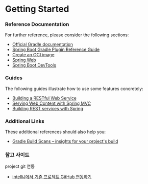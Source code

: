 # Getting Started

### Reference Documentation
For further reference, please consider the following sections:

* [Official Gradle documentation](https://docs.gradle.org)
* [Spring Boot Gradle Plugin Reference Guide](https://docs.spring.io/spring-boot/docs/2.3.1.RELEASE/gradle-plugin/reference/html/)
* [Create an OCI image](https://docs.spring.io/spring-boot/docs/2.3.1.RELEASE/gradle-plugin/reference/html/#build-image)
* [Spring Web](https://docs.spring.io/spring-boot/docs/2.3.1.RELEASE/reference/htmlsingle/#boot-features-developing-web-applications)
* [Spring Boot DevTools](https://docs.spring.io/spring-boot/docs/2.3.1.RELEASE/reference/htmlsingle/#using-boot-devtools)

### Guides
The following guides illustrate how to use some features concretely:

* [Building a RESTful Web Service](https://spring.io/guides/gs/rest-service/)
* [Serving Web Content with Spring MVC](https://spring.io/guides/gs/serving-web-content/)
* [Building REST services with Spring](https://spring.io/guides/tutorials/bookmarks/)

### Additional Links
These additional references should also help you:

* [Gradle Build Scans – insights for your project's build](https://scans.gradle.com#gradle)

### 참고 사이트
project git 연동 
* [intelliJ에서 기존 프로젝트 GitHub 연동하기](https://atoz-develop.tistory.com/entry/IntelliJ%EC%97%90%EC%84%9C-GitGitHub-%EC%82%AC%EC%9A%A9%ED%95%98%EA%B8%B0-%EA%B8%B0%EC%A1%B4-%ED%94%84%EB%A1%9C%EC%A0%9D%ED%8A%B8-%EC%97%B0%EB%8F%99%ED%95%98%EA%B8%B0)